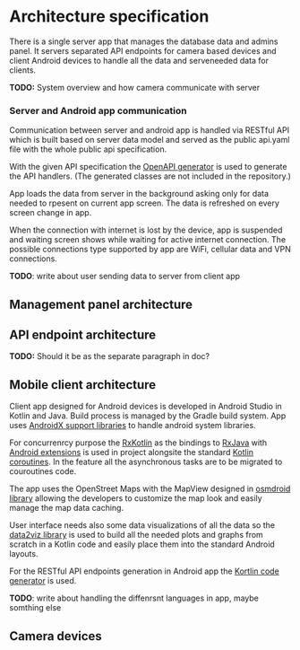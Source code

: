 # Architecture specification

There is a single server app that manages the database data and admins panel. It servers separated API endpoints for camera based devices and client Android devices to handle all the data and serveneeded data for clients.

**TODO:** System overview and how camera communicate with server

### Server and Android app communication
Communication between server and android app is handled via RESTful API which is built based on server data model and served as the public api.yaml file with the whole public api specification.

With the given API specification the [OpenAPI generator](https://github.com/OpenAPITools/openapi-generator) is used to generate the API handlers. (The generated classes are not included in the repository.)

App loads the data from server in the background asking only for data needed to rpesent on current app screen. The data is refreshed on every screen change in app.

When the connection with internet is lost by the device, app is suspended and waiting screen shows while waiting for active internet connection. The possible connections type supported by app are WiFi, cellular data and VPN connections.

**TODO**: write about user sending data to server from client app

## Management panel architecture

## API endpoint architecture 

**TODO:** Should it be as the separate paragraph in doc?

## Mobile client architecture

Client app designed for Android devices is developed in Android Studio in Kotlin and Java. Build process is managed by the Gradle build system. App uses [AndroidX support libraries](https://developer.android.com/jetpack/androidx) to handle android system libraries.

For concurrenrcy purpose the [RxKotlin](https://github.com/ReactiveX/RxKotlin) as the bindings to [RxJava](https://github.com/ReactiveX/RxJava) with [Android extensions](https://github.com/ReactiveX/RxAndroid) is used in project alongsite the standard [Kotlin coroutines](https://kotlinlang.org/docs/reference/coroutines/coroutines-guide.html). In the feature all the asynchronous tasks are to be migrated to couroutines code. 

The app uses the OpenStreet Maps with the MapView designed in [osmdroid library](https://github.com/osmdroid/osmdroid) allowing the developers to customize the map look and easily manage the map data caching.

User interface needs also some data visualizations of all the data so the [data2viz library](https://github.com/data2viz/data2viz) is used to build all the needed plots and graphs from scratch in a Kotlin code and easily place them into the standard Android layouts.

For the RESTful API endpoints generation in Android app the [Kortlin code generator](https://github.com/OpenAPITools/openapi-generator/blob/master/docs/generators/kotlin.md) is used.

**TODO**: write about handling the diffenrsnt languages in app, maybe somthing else




## Camera devices
